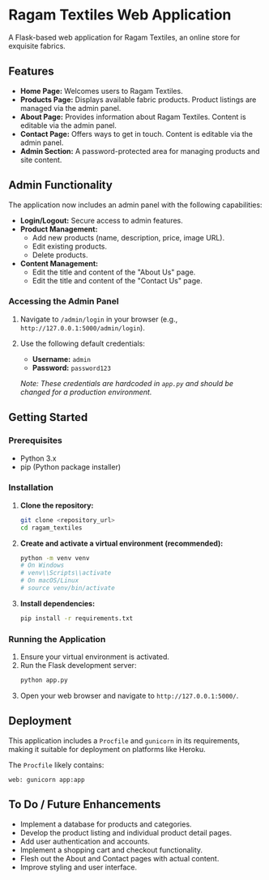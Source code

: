 # Ragam Textiles Web Application

A Flask-based web application for Ragam Textiles, an online store for exquisite fabrics.

## Features

*   **Home Page:** Welcomes users to Ragam Textiles.
*   **Products Page:** Displays available fabric products. Product listings are managed via the admin panel.
*   **About Page:** Provides information about Ragam Textiles. Content is editable via the admin panel.
*   **Contact Page:** Offers ways to get in touch. Content is editable via the admin panel.
*   **Admin Section:** A password-protected area for managing products and site content.

## Admin Functionality

The application now includes an admin panel with the following capabilities:

*   **Login/Logout:** Secure access to admin features.
*   **Product Management:**
    *   Add new products (name, description, price, image URL).
    *   Edit existing products.
    *   Delete products.
*   **Content Management:**
    *   Edit the title and content of the "About Us" page.
    *   Edit the title and content of the "Contact Us" page.

### Accessing the Admin Panel

1.  Navigate to `/admin/login` in your browser (e.g., `http://127.0.0.1:5000/admin/login`).
2.  Use the following default credentials:
    *   **Username:** `admin`
    *   **Password:** `password123`

    *Note: These credentials are hardcoded in `app.py` and should be changed for a production environment.*

## Getting Started

### Prerequisites

*   Python 3.x
*   pip (Python package installer)

### Installation

1.  **Clone the repository:**
    ```bash
    git clone <repository_url>
    cd ragam_textiles
    ```
2.  **Create and activate a virtual environment (recommended):**
    ```bash
    python -m venv venv
    # On Windows
    # venv\\Scripts\\activate
    # On macOS/Linux
    # source venv/bin/activate
    ```
3.  **Install dependencies:**
    ```bash
    pip install -r requirements.txt
    ```

### Running the Application

1.  Ensure your virtual environment is activated.
2.  Run the Flask development server:
    ```bash
    python app.py
    ```
3.  Open your web browser and navigate to `http://127.0.0.1:5000/`.

## Deployment

This application includes a `Procfile` and `gunicorn` in its requirements, making it suitable for deployment on platforms like Heroku.

The `Procfile` likely contains:
```
web: gunicorn app:app
```

## To Do / Future Enhancements

*   Implement a database for products and categories.
*   Develop the product listing and individual product detail pages.
*   Add user authentication and accounts.
*   Implement a shopping cart and checkout functionality.
*   Flesh out the About and Contact pages with actual content.
*   Improve styling and user interface.
```
